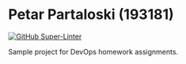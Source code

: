 # Petar Partaloski (193181)
[![GitHub Super-Linter](https://github.com/partaloski/jenkins-5/workflows/Lint%20Code%20Base/badge.svg)](https://github.com/marketplace/actions/super-linter)

Sample project for DevOps homework assignments.
